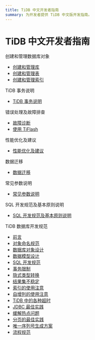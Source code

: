 ```yaml
---
title: TiDB 中文开发者指南
summary: 为开发者提供 TiDB 中文版开发指南。
---
```


# TiDB 中文开发者指南

<NavColumns>
<NavColumn>
<ColumnTitle>创建和管理数据库对象</ColumnTitle>

- [创建和管理库](database-management.md)
- [创建和管理表](table-management.md)
- [创建和管理索引](index-management.md)

</NavColumn>

<NavColumn>
<ColumnTitle>TiDB 事务说明</ColumnTitle>

- [TiDB 事务说明](transaction.md)

</NavColumn>

<NavColumn>
<ColumnTitle>错误处理及故障排查</ColumnTitle>

- [故障诊断](troubleshooting.md)
- [使用 TiFlash](troubleshooting-tiflash.md)

</NavColumn>

<NavColumn>
<ColumnTitle>性能优化及建议</ColumnTitle>

- [性能优化及建议](performance-optimization.md)

</NavColumn>

<NavColumn>
<ColumnTitle>数据迁移</ColumnTitle>

- [数据迁移](data-migration.md)

</NavColumn>

<NavColumn>
<ColumnTitle>常见参数说明</ColumnTitle>

- [常见参数说明](configuration.md)

</NavColumn>

<NavColumn>
<ColumnTitle>SQL 开发规范及基本原则说明</ColumnTitle>

- [SQL 开发规范及基本原则说明](basic-principles.md)

</NavColumn>

<NavColumn>
<ColumnTitle>TiDB 数据库开发规范</ColumnTitle>

- [前言](tidb-database-development-specification/introduction.md)
- [对象命名规范](tidb-database-development-specification/object-naming-guidelines.md)
- [数据库对象设计](tidb-database-development-specification/database-object-design.md)
- [数据模型设计](tidb-database-development-specification/database-model-design.md)
- [SQL 开发规范](tidb-database-development-specification/sql-development-specification.md)
- [事务限制](tidb-database-development-specification/transaction-restraints.md)
- [隐式类型转换](tidb-database-development-specification/implicit-type-conversion.md)
- [结果集不稳定](tidb-database-development-specification/unstable-result-set.md)
- [索引的使用注意](tidb-database-development-specification/notes-on-indexes.md)
- [自增列的使用注意](tidb-database-development-specification/notes-on-auto-increment-columns.md)
- [TiDB 中的各种超时](tidb-database-development-specification/timeouts-in-tidb.md)
- [JDBC 最佳实践](tidb-database-development-specification/jdbc-best-practices.md)
- [缓解热点问题](tidb-database-development-specification/mitigation-of-hot-issues.md)
- [分页的最佳实践](tidb-database-development-specification/best-practices-for-paging.md)
- [唯一序列号生成方案](tidb-database-development-specification/unique-serial-number-generation-scheme.md)
- [流程规范](tidb-database-development-specification/process-specification.md)

</NavColumn>

</NavColumns>